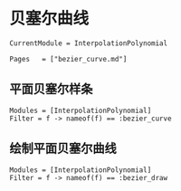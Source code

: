 # 贝塞尔曲线

```@meta
CurrentModule = InterpolationPolynomial
```

```@index
Pages   = ["bezier_curve.md"]
```

## 平面贝塞尔样条
```@autodocs
Modules = [InterpolationPolynomial]
Filter = f -> nameof(f) == :bezier_curve
```

## 绘制平面贝塞尔曲线
```@autodocs
Modules = [InterpolationPolynomial]
Filter = f -> nameof(f) == :bezier_draw
```

